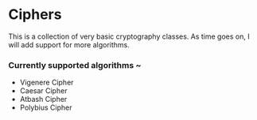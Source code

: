 # Ciphers
This is a collection of very basic cryptography classes. As time goes on, I will add support for more algorithms.

### Currently supported algorithms ~
* Vigenere Cipher
* Caesar Cipher
* Atbash Cipher
* Polybius Cipher
